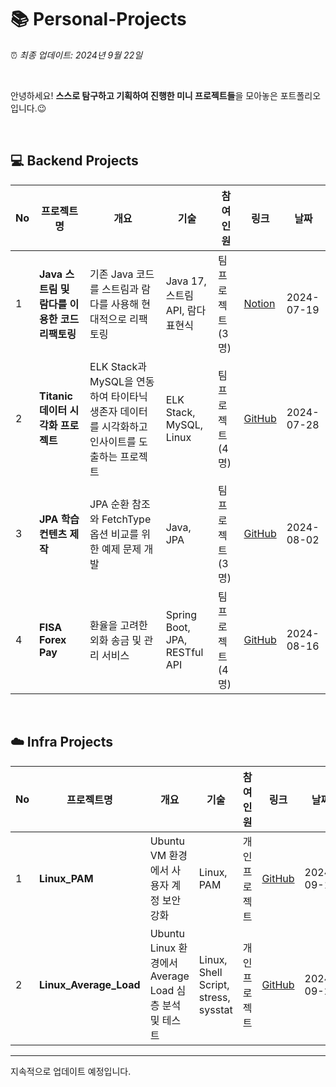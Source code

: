 # 📚 Personal-Projects

⏰ *최종 업데이트: 2024년 9월 22일*

<br>

안녕하세요! **스스로 탐구하고 기획하여 진행한 미니 프로젝트들**을 모아놓은 포트폴리오입니다.😉 <br>

<br>

## 💻 Backend Projects

| No | 프로젝트명 | 개요 | 기술 | 참여<br> 인원 | 링크 | 날짜 |
|----|---------|------------|-------------|----------------|-----------|-----------|
| 1  | **Java 스트림 및 람다를 이용한 코드 리팩토링** | 기존 Java 코드를 스트림과 람다를 사용해 현대적으로 리팩토링 | Java 17, 스트림 API, 람다 표현식 | 팀 프로젝트 (3명) | [Notion](https://halved-snail-4a2.notion.site/03b0da5cd5e9459a8bcf29ae421901f8) | 2024-07-19 |
| 2  | **Titanic 데이터 시각화 프로젝트** | ELK Stack과 MySQL을 연동하여 타이타닉 생존자 데이터를 시각화하고 인사이트를 도출하는 프로젝트 | ELK Stack, MySQL, Linux | 팀 프로젝트 (4명) | [GitHub](https://github.com/Lisiant/Titanic_Visualize/blob/main/README.md) | 2024-07-28 |
| 3  | **JPA 학습 컨텐츠 제작** | JPA 순환 참조와 FetchType 옵션 비교를 위한 예제 문제 개발 | Java, JPA | 팀 프로젝트 (3명) | [GitHub](https://github.com/Lisiant/Fisa3_JPAPractice.git) | 2024-08-02 |
| 4  | **FISA Forex Pay** | 환율을 고려한 외화 송금 및 관리 서비스 | Spring Boot, JPA, RESTful API | 팀 프로젝트 (4명) | [GitHub](https://github.com/Lisiant/FISA-Forex-Pay) | 2024-08-16 |

<br>

## ☁️ Infra Projects

| No | 프로젝트명 | 개요 | 기술 | 참여<br> 인원 | 링크 | 날짜 |
|----|---------------|------|-----------|----------|------|------|
| 1  | **Linux_PAM** | Ubuntu VM 환경에서 사용자 계정 보안 강화 | Linux, PAM | 개인 프로젝트 | [GitHub](https://github.com/Lisiant/Linux_PAM) | 2024-09-19 |
| 2  | **Linux_Average_Load** | Ubuntu Linux 환경에서 Average Load 심층 분석 및 테스트 | Linux, Shell Script, stress, sysstat | 개인 프로젝트 | [GitHub](https://github.com/Lisiant/Linux_Average_Load) | 2024-09-23 |


---

지속적으로 업데이트 예정입니다.
